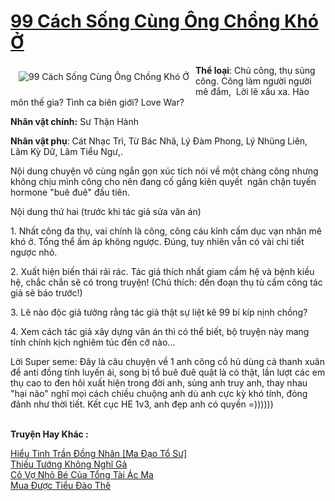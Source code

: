 <a href="https://utruyen.com/99-cach-song-cung-ong-chong-kho-o/17662/" title="99 Cách Sống Cùng Ông Chồng Khó Ở"><h1>99 Cách Sống Cùng Ông Chồng Khó Ở</h1></a><div style="display:table"><img align="right" style="float: left; padding: 10px;" src="https://utruyen.com/images/story/200x260/99-cach-song-cung-ong-chong-kho-o.jpg" alt="99 Cách Sống Cùng Ông Chồng Khó Ở"><b>Thể loại</b>: Chủ công, thụ sủng công. Công làm người người mê đắm,  Lời lẽ xấu xa. Hào môn thế gia? Tình ca biên giới? Love War?<p></p><b>Nhân vật chính:</b> Sư Thận Hành<p></p><b>Nhân vật phụ</b>: Cát Nhạc Trì, Từ Bác Nhã, Lý Đàm Phong, Lý Nhũng Liên, Lâm Kỳ Dữ, Lâm Tiểu Ngư,.<p></p>Nội dung chuyện vô cùng ngắn gọn xúc tích nói về một chàng công nhưng không chịu mình công cho nên đang cố gắng kiên quyết  ngăn chặn tuyến hormone "buê đuê" đầu tiên.<p></p>Nội dung thứ hai (trước khi tác giả sửa văn án)<p></p>1. Nhất công đa thụ, vai chính là công, công cáu kỉnh cấm dục vạn nhân mê khó ở. Tổng thể ấm áp không ngược. Đúng, tuy nhiên vẫn có vài chi tiết ngược nhỏ.<p></p>2. Xuất hiện biến thái rải rác. Tác giả thích nhất giam cầm hệ và bệnh kiều hệ, chắc chắn sẽ có trong truyện! (Chú thích: đến đoạn thụ tù cấm công tác giả sẽ báo trước!)<p></p>3. Lẽ nào độc giả tưởng rằng tác giả thật sự liệt kê 99 bí kíp nịnh chồng?<p></p>4. Xem cách tác giả xây dựng văn án thì có thể biết, bộ truyện này mang tính chính kịch nghiêm túc đến cỡ nào...<p></p>Lời Super seme: Đây là câu chuyện về 1 anh công cổ hủ dùng cả thanh xuân để anti đồng tính luyến ái, song bị tổ buê đuê quật là có thật, lần lượt các em thụ cao to đen hôi xuất hiện trong đời anh, sủng anh truy anh, thay nhau "hại não" nghĩ mọi cách chiều chuộng anh dù anh cực kỳ khó tính, đỏng đảnh như thời tiết. Kết cục HE 1v3, anh đẹp anh có quyền =))))))</div><p><br><b>Truyện Hay Khác :</b></p><a href="https://utruyen.com/hieu-tinh-tran-dong-nhan-ma-dao-to-su/22417/" alt="Hiểu Tinh Trần Đồng Nhân [Ma Đạo Tổ Sư]">Hiểu Tinh Trần Đồng Nhân [Ma Đạo Tổ Sư]</a><br/><a href="https://github.com/quanluxury/ngontinh_sac/tree/master/truyenhay/24689/" alt="Thiếu Tướng Không Nghĩ Gả">Thiếu Tướng Không Nghĩ Gả</a><br/><a href="https://github.com/quanluxury/truyenhot/tree/master/truyenhay/15519/" alt="Cô Vợ Nhỏ Bé Của Tổng Tài Ác Ma">Cô Vợ Nhỏ Bé Của Tổng Tài Ác Ma</a><br/><a href="https://github.com/quanluxury/truyenhot/tree/master/truyenhay/16614/" alt="Mua Được Tiểu Đào Thê">Mua Được Tiểu Đào Thê</a><br/>
